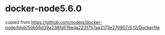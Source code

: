# docker-node5.6.0

copied from
https://github.com/nodejs/docker-node/blob/50b56d39a236fd519eda2231757aa2173e270807/5.12/Dockerfile
